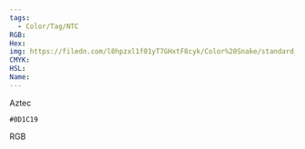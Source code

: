 ```yaml
---
tags:
  - Color/Tag/NTC
RGB:
Hex:
img: https://filedn.com/l0hpzxl1f01yT7GHxtF8cyk/Color%20Snake/standard_csv_to_svg//0D1C19.svg
CMYK:
HSL:
Name:
---
```

Aztec
```palette
#0D1C19
```
RGB
